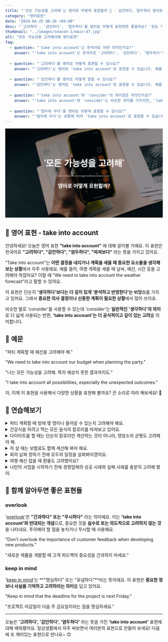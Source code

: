 ```yaml
---
title: "'모든 가능성을 고려해'는 영어로 어떻게 표현할까 🧐 - 감안하다, 염두하다 영어로"
category: "영어표현"
date: "2024-04-25 00:36 +09:00"
desc: "'고려하다', '감안하다', '염두하다'를 영어로 어떻게 표현하면 좋을까요? '모든 가능성을 고려해', '모든 사람의 의견을 고려해야 해' 등을 영어로 표현하는 법을 배워봅시다. 다양한 예문을 통해서 연습하고 본인의 표현으로 만들어 보세요."
thumbnail: "../images/season-1/main-47.jpg"
alt: "모든 가능성을 고려해야해 영어표현"
faq:
  - question: "'take into account'는 한국어로 어떤 의미인가요?"
    answer: "'take into account'는 한국어로 '고려하다', '감안하다', '염두하다'라는 의미입니다. 어떤 결정을 내리거나 계획을 세울 때 중요한 요소들을 생각해 보는 상황에서 사용됩니다. 예를들어 '파티 계획할 때 방에 몇 명이나 들어갈 수 있는지 고려해야 해요.'는 'When planning the party, we need to take into account how many people can fit in the room.'이라고 말할 수 있습니다."

  - question: "'고려하다'를 영어로 어떻게 표현할 수 있나요?"
    answer: "'고려하다'는 영어로 'take into account'로 표현할 수 있습니다. 예를 들어, '모든 가능성을 고려해야 해'는 'We need to take into account all possibilities'로 말할 수 있습니다."

  - question: "'감안하다'를 영어로 어떻게 말할 수 있나요?"
    answer: "'감안하다'는 영어로 'take into account'로 표현할 수 있습니다. 예를 들어, '물가 상승을 감안하면 가격이 적절해요'는 'The price is reasonable when you take into account the inflation'으로 말할 수 있습니다."

  - question: "'take into account'와 'consider'의 차이점은 무엇인가요?"
    answer: "'take into account'와 'consider'는 비슷한 의미를 가지지만, 'take into account'는 더 공식적이고 깊이 있는 고려를 의미합니다. 'consider'는 일반적인 '생각하다'의 의미로 더 넓게 사용되는 반면, 'take into account'는 특정 요소를 결정이나 계획에 반영한다는 뉘앙스가 강합니다."

  - question: "'염두에 두다'를 영어로 어떻게 표현할 수 있나요?"
    answer: "'염두에 두다'는 상황에 따라 'take into account'로 표현할 수 있습니다. 예를 들어, '미래를 염두에 두고 결정해야 해'는 'We should make decisions taking into account the future'로 말할 수 있습니다."
---
```


![고려하다 영어표현](../images/season-1/main-47.jpg)

## 🌟 영어 표현 - take into account

안녕하세요! 오늘은 영어 표현 **"take into account"** 에 대해 알아볼 거예요. 이 표현은 한국어로 **"고려하다", "감안하다", "염두하다", "따져보다"** 라는 뜻을 가지고 있어요.

"Take into account"는 **어떤 결정을 내리거나 계획을 세울 때 중요한 요소들을 생각해 보는 상황**에서 자주 사용돼요. 예를 들어, 여행 계획을 세울 때 날씨, 예산, 시간 등을 고려해야 하잖아요? 이럴 때 "We need to take into account the weather forecast"라고 말할 수 있어요.

이 표현은 단순히 **'생각하다'보다는 더 깊이 있게 '분석하고 반영한다'는 뉘앙스**를 가지고 있어요. 그래서 **중요한 의사 결정이나 신중한 계획이 필요한 상황**에서 많이 쓰이죠.

비슷한 말로 'consider'를 사용할 수 있는데 'consider'는 **일반적인 '생각하다'의 의미**로 더 넓게 사용되는 반면, **'take into account'는 더 공식적이고 깊이 있는 고려**를 의미합니다.

<div 
  data-inline-banner="🎉 새해에는 스픽 AI와 함께 영어 공부하자" 
  data-inline-banner-subtext="설날 특별 할인으로 최대 70% 할인! (~2/3)" 
  data-inline-banner-link="https://app.usespeak.com/kr-ko/sale/kr-affiliate-special/?ref=engple-inline"
  data-inline-banner-caption="해당 링크를 통해 구매시 일정액의 수수료를 지급받습니다.">
</div>

## 📖 예문

"파티 계획할 때 예산을 고려해야 해."

"We need to take into account our budget when planning the party."

"나는 모든 가능성을 고려해. 특히 예상치 못한 결과까지도."

"I take into account all possibilities, especially the unexpected outcomes."

자, 이제 이 표현을 사용해서 다양한 상황을 표현해 볼까요? 큰 소리로 따라 해보세요! 🎉

## 💬 연습해보기

<details>
<summary>파티 계획할 때 방에 몇 명이나 들어갈 수 있는지 고려해야 해요.</summary>
<span>When planning the party, we need to take into account how many people can fit in the room.</span>
</details>

<details>
<summary>건강식을 하려고 먹는 모든 음식의 칼로리를 따져보고 있어요.</summary>
<span>I'm trying to eat healthier, so I'm taking into account the calories in everything I eat.</span>
</details>

<details>
<summary>다이어트를 할 때는 단순히 칼로리만 계산하는 것이 아니라, 영양소의 균형도 고려해야 해.</summary>
<span>When dieting, it's not just about counting calories. You should also take into account the balance of nutrients.</span>
</details>

<details>
<summary>차 살 때는 보험료도 함께 계산해 봐야 해요.</summary>
<span>When buying a car, you've got to take into account the cost of insurance too.</span>
</details>

<details>
<summary>회의 날짜 정하기 전에 모두의 일정을 살펴봐야겠어요.</summary>
<span>Let's take into account everyone's schedules before we set a date for the meeting.</span>
</details>

<details>
<summary>여행 예산 잡을 때 환율도 고려했어요?</summary>
<span>Did you take into account the exchange rate when you were budgeting for your trip?</span>
</details>

<details>
<summary>나만의 사업을 시작하기 전에 경쟁업체의 성공 사례와 실패 사례를 충분히 고려해 봤어.</summary>
<span>Before starting my own business, I took into account the successes and failures of competitors.</span>
</details>

## 🤝 함께 알아두면 좋은 표현들

### overlook

'[overlook](/blog/in-english/168.overlook/)'은 **"간과하다" 또는 "무시하다"** 라는 의미예요. 이는 **'take into account'와 반대되는 개념**으로, 중요한 것을 **실수로 또는 의도적으로 고려하지 않는 것**을 나타내요. 주의해야 할 점을 놓치거나 무시할 때 사용해요.

"Don't overlook the importance of customer feedback when developing new products."

"새로운 제품을 개발할 때 고객 피드백의 중요성을 간과하지 마세요."

### keep in mind

'[keep in mind](/blog/in-english/222.keep-in-mind/)'는 **"명심하다" 또는 "유념하다"**라는 뜻이에요. 이 표현은 **중요한 정보나 사실을 기억하고 고려하라는 의미**를 담고 있어요.

"Keep in mind that the deadline for the project is next Friday."

"프로젝트 마감일이 다음 주 금요일이라는 점을 명심하세요."

---

오늘은 **'고려하다', '감안하다', '염두하다'** 라는 뜻을 가진 **'take into account'** 표현에 대해 배워봤어요. 일상생활에서 자주 써보면서 여러분의 표현으로 만들어 보세요! 다음에 또 재미있는 표현으로 만나요~ 😊
